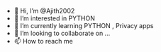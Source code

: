- 👋 Hi, I’m @Ajith2002
- 👀 I’m interested in  PYTHON 
- 🌱 I’m currently learning  PYTHON , Privacy apps
- 💞️ I’m looking to collaborate on ...
- 📫 How to reach me 

<!---
Ajith2002/Ajith2002 is a ✨ special ✨ repository because its `README.md` (this file) appears on your GitHub profile.
You can click the Preview link to take a look at your changes.
--->
